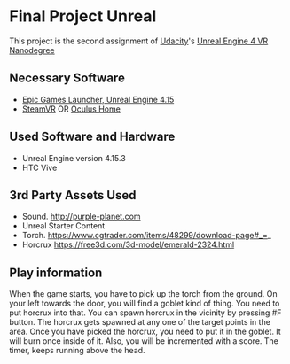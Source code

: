 # Final Project Unreal

This project is the second assignment of [Udacity](https://www.udacity.com "Udacity - Be in demand")'s [Unreal Engine 4 VR Nanodegree](https://www.udacity.com)

## Necessary Software
- [Epic Games Launcher, Unreal Engine 4.15](https://www.unrealengine.com/en-US/blog)
- [SteamVR](http://store.steampowered.com/steamvr) OR [Oculus Home](https://www.oculus.com/setup/)

## Used Software and Hardware
- Unreal Engine version 4.15.3
- HTC Vive

## 3rd Party Assets Used

- Sound. http://purple-planet.com
- Unreal Starter Content
- Torch. https://www.cgtrader.com/items/48299/download-page#_=_
- Horcrux https://free3d.com/3d-model/emerald-2324.html

## Play information

When the game starts, you have to pick up the torch from the ground. On your left towards the door, you will find a goblet kind of thing. You need to put horcrux into that. 
You can spawn horcrux in the vicinity by pressing #F button. The horcrux gets spawned at any one of the target points in the area. Once you have picked the horcrux, you need to put it in the goblet. It will burn once inside of it. 
Also, you will be incremented with a score. 
The timer, keeps running above the head.
